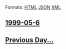 
Formats: [HTML](1999/05/6/index.html)  [JSON](1999/05/6/index.json)  [XML](1999/05/6/index.xml)  

## [1999-05-6](/news/1999/05/6/index.md)

## [Previous Day...](/news/1999/05/5/index.md)

